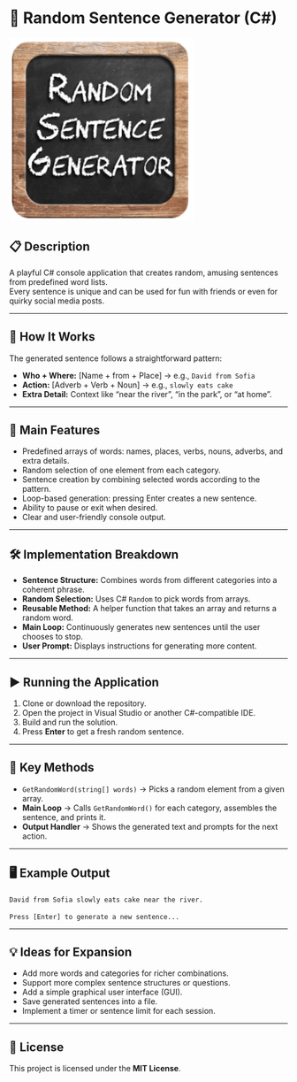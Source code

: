 # 🎲 Random Sentence Generator (C#)

![Random Sentence Generator](../Images/RandomSentenceGenerator.png)

## 📋 Description

A playful C# console application that creates random, amusing sentences from predefined word lists.  
Every sentence is unique and can be used for fun with friends or even for quirky social media posts.

---

## 📖 How It Works

The generated sentence follows a straightforward pattern:

- **Who + Where:** [Name + from + Place] → e.g., `David from Sofia`  
- **Action:** [Adverb + Verb + Noun] → e.g., `slowly eats cake`  
- **Extra Detail:** Context like “near the river”, “in the park”, or “at home”.

---

## 🎯 Main Features

- Predefined arrays of words: names, places, verbs, nouns, adverbs, and extra details.  
- Random selection of one element from each category.  
- Sentence creation by combining selected words according to the pattern.  
- Loop-based generation: pressing Enter creates a new sentence.  
- Ability to pause or exit when desired.  
- Clear and user-friendly console output.

---

## 🛠 Implementation Breakdown

- **Sentence Structure:** Combines words from different categories into a coherent phrase.  
- **Random Selection:** Uses C# `Random` to pick words from arrays.  
- **Reusable Method:** A helper function that takes an array and returns a random word.  
- **Main Loop:** Continuously generates new sentences until the user chooses to stop.  
- **User Prompt:** Displays instructions for generating more content.

---

## ▶️ Running the Application

1. Clone or download the repository.  
2. Open the project in Visual Studio or another C#-compatible IDE.  
3. Build and run the solution.  
4. Press **Enter** to get a fresh random sentence.

---

## 📂 Key Methods

- `GetRandomWord(string[] words)` → Picks a random element from a given array.  
- **Main Loop** → Calls `GetRandomWord()` for each category, assembles the sentence, and prints it.  
- **Output Handler** → Shows the generated text and prompts for the next action.

---

## 🖥 Example Output
`David from Sofia slowly eats cake near the river.`

`Press [Enter] to generate a new sentence...`

---

## 💡 Ideas for Expansion

- Add more words and categories for richer combinations.  
- Support more complex sentence structures or questions.  
- Add a simple graphical user interface (GUI).  
- Save generated sentences into a file.  
- Implement a timer or sentence limit for each session.

---

## 📜 License

This project is licensed under the **MIT License**.
